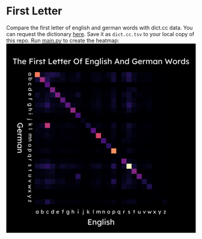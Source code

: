 # First Letter
Compare the first letter of english and german words with dict.cc data. You can request the dictionary [here](https://www1.dict.cc/translation_file_request.php?l=e). Save it as `dict.cc.tsv` to your local copy of this repo. Run [main.py](main.py) to create the heatmap:
![Visual comparison of English and German](first%20letter.png)

